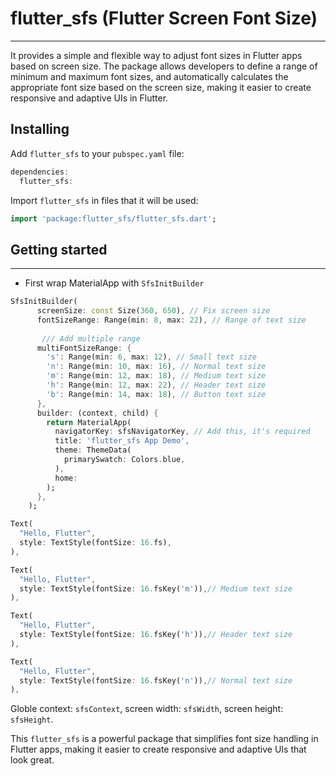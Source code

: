 
# flutter_sfs (Flutter Screen Font Size)
---
It provides a simple and flexible way to adjust font sizes in Flutter apps based on screen size. The package allows developers to define a range of minimum and maximum font sizes, and automatically calculates the appropriate font size based on the screen size, making it easier to create responsive and adaptive UIs in Flutter.

## Installing
Add ```flutter_sfs``` to your ```pubspec.yaml``` file:
```dart
dependencies:
  flutter_sfs:
```
Import ```flutter_sfs``` in files that it will be used:
```dart
import 'package:flutter_sfs/flutter_sfs.dart';
```
## Getting started
---
* First wrap MaterialApp with ```SfsInitBuilder```
```dart
SfsInitBuilder(
      screenSize: const Size(360, 650), // Fix screen size
      fontSizeRange: Range(min: 8, max: 22), // Range of text size
      
       /// Add multiple range
      multiFontSizeRange: {
        's': Range(min: 6, max: 12), // Small text size
        'n': Range(min: 10, max: 16), // Normal text size
        'm': Range(min: 12, max: 18), // Medium text size
        'h': Range(min: 12, max: 22), // Header text size
        'b': Range(min: 14, max: 18), // Button text size
      },
      builder: (context, child) {
        return MaterialApp(
          navigatorKey: sfsNavigatorKey, // Add this, it's required
          title: 'flutter_sfs App Demo',
          theme: ThemeData(
            primarySwatch: Colors.blue,
          ),
          home: 
        );
      },
    );
```

```dart
Text(
  "Hello, Flutter",
  style: TextStyle(fontSize: 16.fs),
),
```

```dart
Text(
  "Hello, Flutter",
  style: TextStyle(fontSize: 16.fsKey('m')),// Medium text size
),

Text(
  "Hello, Flutter",
  style: TextStyle(fontSize: 16.fsKey('h')),// Header text size
),

Text(
  "Hello, Flutter",
  style: TextStyle(fontSize: 16.fsKey('n')),// Normal text size
),
```
Globle context: ```sfsContext```, screen width: ```sfsWidth```, screen height: ```sfsHeight```.


This ```flutter_sfs``` is a powerful package that simplifies font size handling in Flutter apps, making it easier to create responsive and adaptive UIs that look great.
